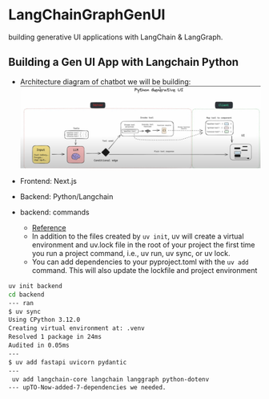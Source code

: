 # LangChainGraphGenUI

building generative UI applications with LangChain & LangGraph.

## Building a Gen UI App with Langchain Python

- Architecture diagram of chatbot we will be building:
  ![alt text](PythonGenUILangchain\PythonGenUILangchain.png)
- Frontend: Next.js
- Backend: Python/Langchain

- backend: commands
  - [Reference](https://docs.astral.sh/uv/guides/projects/#creating-a-new-project)
  - In addition to the files created by `uv init`, uv will create a virtual environment and uv.lock file in the root of your project the first time you run a project command, i.e., uv run, uv sync, or uv lock.
  - You can add dependencies to your pyproject.toml with the `uv add` command. This will also update the lockfile and project environment

```bash
uv init backend
cd backend
--- ran
$ uv sync
Using CPython 3.12.0
Creating virtual environment at: .venv
Resolved 1 package in 24ms
Audited in 0.05ms
---
$ uv add fastapi uvicorn pydantic
---
 uv add langchain-core langchain langgraph python-dotenv
--- upTO-Now-added-7-dependencies we needed.
```
